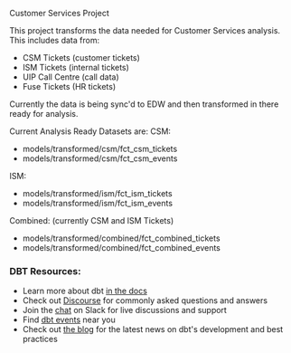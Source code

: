 Customer Services Project

This project transforms the data needed for Customer Services analysis.
This includes data from:
- CSM Tickets (customer tickets)
- ISM Tickets (internal tickets)
- UIP Call Centre (call data)
- Fuse Tickets (HR tickets)


Currently the data is being sync'd to EDW and then transformed in there ready for analysis.

Current Analysis Ready Datasets are:
CSM:
- models/transformed/csm/fct_csm_tickets 
- models/transformed/csm/fct_csm_events

ISM:
- models/transformed/ism/fct_ism_tickets
- models/transformed/ism/fct_ism_events

Combined: (currently CSM and ISM Tickets)
- models/transformed/combined/fct_combined_tickets
- models/transformed/combined/fct_combined_events





### DBT Resources:
- Learn more about dbt [in the docs](https://docs.getdbt.com/docs/introduction)
- Check out [Discourse](https://discourse.getdbt.com/) for commonly asked questions and answers
- Join the [chat](http://slack.getdbt.com/) on Slack for live discussions and support
- Find [dbt events](https://events.getdbt.com) near you
- Check out [the blog](https://blog.getdbt.com/) for the latest news on dbt's development and best practices
